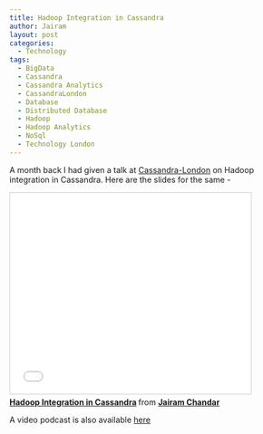 ```yaml
---
title: Hadoop Integration in Cassandra
author: Jairam
layout: post
categories:
  - Technology
tags:
  - BigData
  - Cassandra
  - Cassandra Analytics
  - CassandraLondon
  - Database
  - Distributed Database
  - Hadoop
  - Hadoop Analytics
  - NoSql
  - Technology London
---
```

A month back I had given a talk at [Cassandra-London](http://twitter.com/cassandralondon) on Hadoop integration in Cassandra. Here are the slides for the same -

<iframe src="//www.slideshare.net/slideshow/embed_code/key/44MrhyrF92T6r5" width="425" height="355" frameborder="0" marginwidth="0" marginheight="0" scrolling="no" style="border:1px solid #CCC; border-width:1px; margin-bottom:5px; max-width: 100%;" allowfullscreen></iframe>
<div style="margin-bottom:5px">
  <strong>
    <a href="//www.slideshare.net/jairamc/hadoop-cassandra" title="Hadoop Integration in Cassandra" target="_blank">Hadoop Integration in Cassandra</a> </strong> from <strong><a href="//www.slideshare.net/jairamc" target="_blank">Jairam Chandar</a>
  </strong>
</div>

A video podcast is also available [here](http://skillsmatter.com/podcast/nosql/cassandra-meetup-march)
